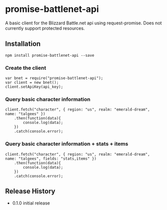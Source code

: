 # promise-battlenet-api

A basic client for the Blizzard Battle.net api using request-promise. Does not currently support protected resources.

## Installation
    npm install promise-battlenet-api --save

### Create the client
    var bnet = require("promise-battlenet-api");
    var client = new bnet();
    client.setApiKey(api_key);

### Query basic character information
    client.fetch("character", { region: "us", realm: "emerald-dream", name: "talgees" })
        .then(function(data){
            console.log(data);
        })
        .catch(console.error);

### Query basic character information + stats + items
    client.fetch("character", { region: "us", realm: "emerald-dream", name: "talgees", fields: "stats,items" })
        .then(function(data){
            console.log(data);
        })
        .catch(console.error);

## Release History

* 0.1.0 initial release